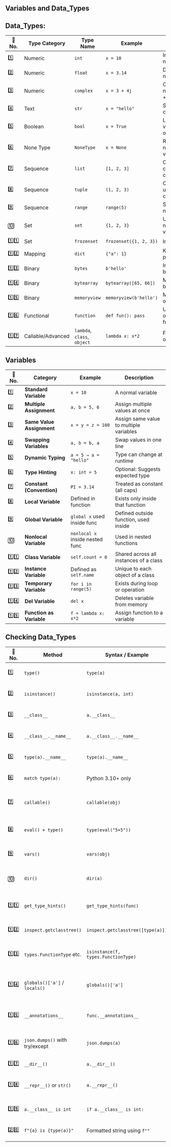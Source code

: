 ## Variables and Data_Types

## Data_Types: 

| 🔢 No. | Type Category     | Type Name                   | Example                | Description                        |
| ------ | ----------------- | --------------------------- | ---------------------- | ---------------------------------- |
| 1️⃣    | Numeric           | `int`                       | `x = 10`               | Integer numbers                    |
| 2️⃣    | Numeric           | `float`                     | `x = 3.14`             | Decimal numbers                    |
| 3️⃣    | Numeric           | `complex`                   | `x = 3 + 4j`           | Complex numbers (real + imaginary) |
| 4️⃣    | Text              | `str`                       | `x = "hello"`          | String of characters               |
| 5️⃣    | Boolean           | `bool`                      | `x = True`             | Logical values: True or False      |
| 6️⃣    | None Type         | `NoneType`                  | `x = None`             | Represents null / empty value      |
| 7️⃣    | Sequence          | `list`                      | `[1, 2, 3]`            | Ordered, changeable collection     |
| 8️⃣    | Sequence          | `tuple`                     | `(1, 2, 3)`            | Ordered, unchangeable collection   |
| 9️⃣    | Sequence          | `range`                     | `range(5)`             | Sequence of numbers                |
| 🔟     | Set               | `set`                       | `{1, 2, 3}`            | Unordered, no duplicate values     |
| 1️⃣1️⃣ | Set               | `frozenset`                 | `frozenset({1, 2, 3})` | Immutable set                      |
| 1️⃣2️⃣ | Mapping           | `dict`                      | `{"a": 1}`             | Key-value pairs                    |
| 1️⃣3️⃣ | Binary            | `bytes`                     | `b'hello'`             | Immutable binary data              |
| 1️⃣4️⃣ | Binary            | `bytearray`                 | `bytearray([65, 66])`  | Mutable binary data                |
| 1️⃣5️⃣ | Binary            | `memoryview`                | `memoryview(b'hello')` | Memory view object                 |
| 1️⃣6️⃣ | Functional        | `function`                  | `def fun(): pass`      | User-defined or built-in functions |
| 1️⃣7️⃣ | Callable/Advanced | `lambda`, `class`, `object` | `lambda x: x*2`        | Functional or object types         |


## Variables 

| 🔢 No. | Category                  | Example                         | Description                             |
| ------ | ------------------------- | ------------------------------- | --------------------------------------- |
| 1️⃣    | **Standard Variable**     | `x = 10`                        | A normal variable                       |
| 2️⃣    | **Multiple Assignment**   | `a, b = 5, 6`                   | Assign multiple values at once          |
| 3️⃣    | **Same Value Assignment** | `x = y = z = 100`               | Assign same value to multiple variables |
| 4️⃣    | **Swapping Variables**    | `a, b = b, a`                   | Swap values in one line                 |
| 5️⃣    | **Dynamic Typing**        | `a = 5 → a = "hello"`           | Type can change at runtime              |
| 6️⃣    | **Type Hinting**          | `x: int = 5`                    | Optional: Suggests expected type        |
| 7️⃣    | **Constant (Convention)** | `PI = 3.14`                     | Treated as constant (all caps)          |
| 8️⃣    | **Local Variable**        | Defined in function             | Exists only inside that function        |
| 9️⃣    | **Global Variable**       | `global x` used inside func     | Defined outside function, used inside   |
| 🔟     | **Nonlocal Variable**     | `nonlocal x` inside nested func | Used in nested functions                |
| 1️⃣1️⃣ | **Class Variable**        | `self.count = 0`                | Shared across all instances of a class  |
| 1️⃣2️⃣ | **Instance Variable**     | Defined as `self.name`          | Unique to each object of a class        |
| 1️⃣3️⃣ | **Temporary Variable**    | `for i in range(5)`             | Exists during loop or operation         |
| 1️⃣4️⃣ | **Del Variable**          | `del x`                         | Deletes variable from memory            |
| 1️⃣5️⃣ | **Function as Variable**  | `f = lambda x: x*2`             | Assign function to a variable           |


## Checking Data_Types

| 🔢 No. | Method                         | Syntax / Example                    | Use Case / Description                              |
| ------ | ------------------------------ | ----------------------------------- | --------------------------------------------------- |
| 1️⃣    | `type()`                       | `type(a)`                           | Most basic and official way to find the type        |
| 2️⃣    | `isinstance()`                 | `isinstance(a, int)`                | Check if variable is of a specific type             |
| 3️⃣    | `__class__`                    | `a.__class__`                       | Returns the class object of the variable            |
| 4️⃣    | `__class__.__name__`           | `a.__class__.__name__`              | Gives the type name as a clean string               |
| 5️⃣    | `type(a).__name__`             | `type(a).__name__`                  | Clean string format of the variable’s type          |
| 6️⃣    | `match type(a):`               | Python 3.10+ only                   | Pattern matching based on data type                 |
| 7️⃣    | `callable()`                   | `callable(obj)`                     | Checks if a variable is a function or callable      |
| 8️⃣    | `eval() + type()`              | `type(eval("5+5"))`                 | Check type of a string expression at runtime        |
| 9️⃣    | `vars()`                       | `vars(obj)`                         | Shows internal attributes of a class object         |
| 🔟     | `dir()`                        | `dir(a)`                            | Lists all methods and properties of an object       |
| 1️⃣1️⃣ | `get_type_hints()`             | `get_type_hints(func)`              | Extracts type annotations from functions or classes |
| 1️⃣2️⃣ | `inspect.getclasstree()`       | `inspect.getclasstree([type(a)])`   | Displays class hierarchy for inspection             |
| 1️⃣3️⃣ | `types.FunctionType` etc.      | `isinstance(f, types.FunctionType)` | For checking specific function/lambda types         |
| 1️⃣4️⃣ | `globals()['a']` / `locals()`  | `globals()['a']`                    | Access and inspect variables dynamically at runtime |
| 1️⃣5️⃣ | `__annotations__`              | `func.__annotations__`              | Access type hints directly from function/class      |
| 1️⃣6️⃣ | `json.dumps()` with try/except | `json.dumps(a)`                     | Check if a variable is JSON serializable            |
| 1️⃣7️⃣ | `__dir__()`                    | `a.__dir__()`                       | Same as `dir()`, but as a method                    |
| 1️⃣8️⃣ | `__repr__()` or `str()`        | `a.__repr__()`                      | Shows how the object is represented as a string     |
| 1️⃣9️⃣ | `a.__class__ is int`           | `if a.__class__ is int:`            | Identity-based comparison for type                  |
| 2️⃣0️⃣ | `f"{a} is {type(a)}"`          | Formatted string using `f""`        | Smart display with value and type                   |


